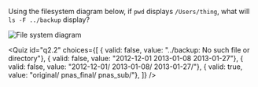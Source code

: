 <script>
import Quiz from "$components/Quiz.svelte";
import Image from "$components/Image.svelte";
</script>

Using the filesystem diagram below, if `pwd` displays `/Users/thing`,
what will `ls -F ../backup` display?

<Image src="https://swcarpentry.github.io/shell-novice/fig/filesystem-challenge.svg" alt="File system diagram" />

<Quiz id="q2.2" choices={[
{ valid: false, value: "../backup: No such file or directory"},
{ valid: false, value: "2012-12-01 2013-01-08 2013-01-27"},
{ valid: false, value: "2012-12-01/ 2013-01-08/ 2013-01-27/"},
{ valid: true, value: "original/ pnas_final/ pnas_sub/"},
]} />
